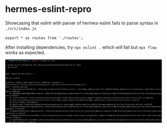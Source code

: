 # hermes-eslint-repro

Showcasing that eslint with parser of hermes-eslint fails to parse syntax in `./src/index.js`

```
export * as routes from './routes';
```

After installing dependencies, try `npx eslint .` which will fail but `npx flow` works as expected.

![screenshot](./Screenshot%202023-07-28%20at%209.28.53%20pm.png)
